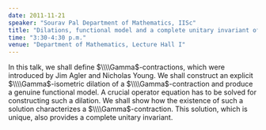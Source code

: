 ```yaml
---
date: 2011-11-21
speaker: "Sourav Pal Department of Mathematics, IISc"
title: "Dilations, functional model and a complete unitary invariant of a $\\Gamma$-contraction"
time: "3:30-4:30 p.m." 
venue: "Department of Mathematics, Lecture Hall I"
---
```

In this talk, we shall define $\\\\Gamma$-contractions, which were introduced by Jim Agler and Nicholas Young. We shall construct an explicit $\\\\Gamma$-isometric dilation of a $\\\\Gamma$-contraction and produce a genuine functional model. A crucial operator equation has to be solved for constructing such a dilation. We shall show how the existence of such a solution characterizes a $\\\\Gamma$-contraction. This solution, which is unique, also provides a complete unitary invariant.

